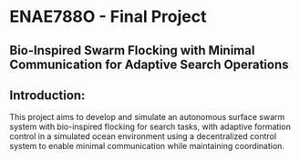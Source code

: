 # ENAE788O - Final Project

## Bio-Inspired Swarm Flocking with Minimal Communication for Adaptive Search Operations

## Introduction:

This project aims to develop and simulate an autonomous surface swarm system with bio-inspired flocking for search tasks, with adaptive formation control in a simulated ocean environment using a decentralized control system to enable minimal communication while maintaining coordination.

